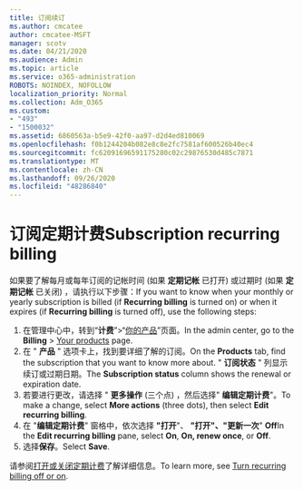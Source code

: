 ```yaml
---
title: 订阅续订
ms.author: cmcatee
author: cmcatee-MSFT
manager: scotv
ms.date: 04/21/2020
ms.audience: Admin
ms.topic: article
ms.service: o365-administration
ROBOTS: NOINDEX, NOFOLLOW
localization_priority: Normal
ms.collection: Adm_O365
ms.custom:
- "493"
- "1500032"
ms.assetid: 6860563a-b5e9-42f0-aa97-d2d4ed810069
ms.openlocfilehash: f0b1244204b082e8c8e2fc7581af600526b40ec4
ms.sourcegitcommit: fc62091696591175280c02c29876530d485c7871
ms.translationtype: MT
ms.contentlocale: zh-CN
ms.lasthandoff: 09/26/2020
ms.locfileid: "48286840"
---
```

# <a name="subscription-recurring-billing"></a><span data-ttu-id="9ff94-102">订阅定期计费</span><span class="sxs-lookup"><span data-stu-id="9ff94-102">Subscription recurring billing</span></span>

<span data-ttu-id="9ff94-103">如果要了解每月或每年订阅的记帐时间 (如果 **定期记帐** 已打开) 或过期时 (如果 **定期记帐** 已关闭) ，请执行以下步骤：</span><span class="sxs-lookup"><span data-stu-id="9ff94-103">If you want to know when your monthly or yearly subscription is billed (if **Recurring billing** is turned on) or when it expires (if **Recurring billing** is turned off), use the following steps:</span></span>
  
1. <span data-ttu-id="9ff94-104">在管理中心中，转到“**计费**”\>“[你的产品](https://go.microsoft.com/fwlink/p/?linkid=842054)”页面。</span><span class="sxs-lookup"><span data-stu-id="9ff94-104">In the admin center, go to the **Billing** \> [Your products](https://go.microsoft.com/fwlink/p/?linkid=842054) page.</span></span>
2. <span data-ttu-id="9ff94-105">在 " **产品** " 选项卡上，找到要详细了解的订阅。</span><span class="sxs-lookup"><span data-stu-id="9ff94-105">On the **Products** tab, find the subscription that you want to know more about.</span></span> <span data-ttu-id="9ff94-106">" **订阅状态** " 列显示续订或过期日期。</span><span class="sxs-lookup"><span data-stu-id="9ff94-106">The **Subscription status** column shows the renewal or expiration date.</span></span>
3. <span data-ttu-id="9ff94-107">若要进行更改，请选择 " **更多操作** (三个点) ，然后选择" **编辑定期计费**"。</span><span class="sxs-lookup"><span data-stu-id="9ff94-107">To make a change, select **More actions** (three dots), then select **Edit recurring billing**.</span></span>
4. <span data-ttu-id="9ff94-108">在 "**编辑定期计费**" 窗格中，依次选择 **"打开**"、 **"打开"、"更新一次**" **Off**</span><span class="sxs-lookup"><span data-stu-id="9ff94-108">In the **Edit recurring billing** pane, select **On**, **On, renew once**, or **Off**.</span></span>
5. <span data-ttu-id="9ff94-109">选择**保存**。</span><span class="sxs-lookup"><span data-stu-id="9ff94-109">Select **Save**.</span></span>

<span data-ttu-id="9ff94-110">请参阅[打开或关闭定期计费](https://docs.microsoft.com/microsoft-365/commerce/subscriptions/renew-your-subscription)了解详细信息。</span><span class="sxs-lookup"><span data-stu-id="9ff94-110">To learn more, see [Turn recurring billing off or on](https://docs.microsoft.com/microsoft-365/commerce/subscriptions/renew-your-subscription).</span></span>
